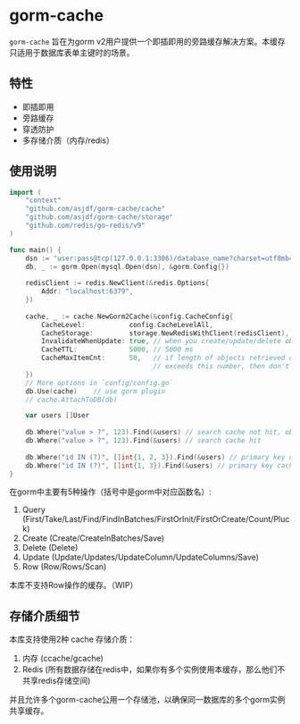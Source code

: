 # gorm-cache

`gorm-cache` 旨在为gorm v2用户提供一个即插即用的旁路缓存解决方案。本缓存只适用于数据库表单主键时的场景。

## 特性
- 即插即用
- 旁路缓存
- 穿透防护
- 多存储介质（内存/redis）

## 使用说明

```go
import (
    "context"
    "github.com/asjdf/gorm-cache/cache"
    "github.com/asjdf/gorm-cache/storage"
    "github.com/redis/go-redis/v9"
)

func main() {
    dsn := "user:pass@tcp(127.0.0.1:3306)/database_name?charset=utf8mb4"
    db, _ := gorm.Open(mysql.Open(dsn), &gorm.Config{})
    
    redisClient := redis.NewClient(&redis.Options{
        Addr: "localhost:6379",    
    })
    
    cache, _ := cache.NewGorm2Cache(&config.CacheConfig{
        CacheLevel:           config.CacheLevelAll,
        CacheStorage:         storage.NewRedisWithClient(redisClient),
        InvalidateWhenUpdate: true, // when you create/update/delete objects, invalidate cache
        CacheTTL:             5000, // 5000 ms
        CacheMaxItemCnt:      50,   // if length of objects retrieved one single time 
                                    // exceeds this number, then don't cache
    })
    // More options in `config/config.go`
    db.Use(cache)    // use gorm plugin
    // cache.AttachToDB(db)

    var users []User
    
    db.Where("value > ?", 123).Find(&users) // search cache not hit, objects cached
    db.Where("value > ?", 123).Find(&users) // search cache hit
    
    db.Where("id IN (?)", []int{1, 2, 3}).Find(&users) // primary key cache not hit, users cached
    db.Where("id IN (?)", []int{1, 3}).Find(&users) // primary key cache hit
}
```

在gorm中主要有5种操作（括号中是gorm中对应函数名）:

1. Query (First/Take/Last/Find/FindInBatches/FirstOrInit/FirstOrCreate/Count/Pluck)
2. Create (Create/CreateInBatches/Save)
3. Delete (Delete)
4. Update (Update/Updates/UpdateColumn/UpdateColumns/Save)
5. Row (Row/Rows/Scan)

本库不支持Row操作的缓存。（WIP）

## 存储介质细节

本库支持使用2种 cache 存储介质：

1. 内存 (ccache/gcache)
2. Redis (所有数据存储在redis中，如果你有多个实例使用本缓存，那么他们不共享redis存储空间)

并且允许多个gorm-cache公用一个存储池，以确保同一数据库的多个gorm实例共享缓存。
